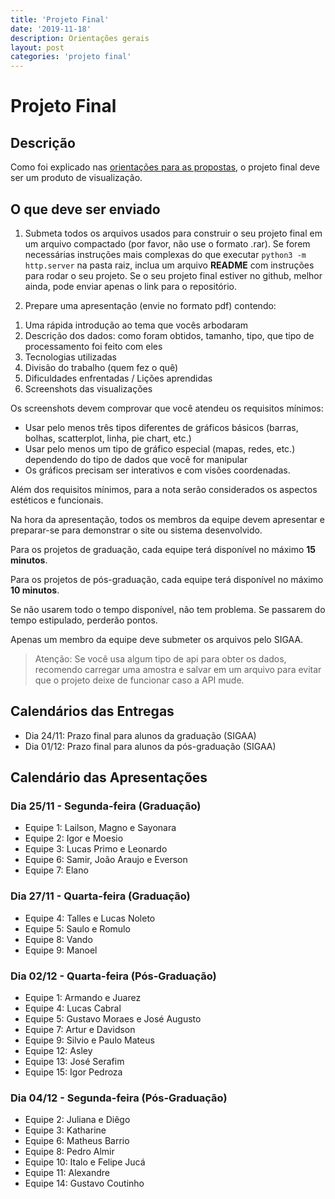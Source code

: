 ```yaml
---
title: 'Projeto Final'
date: '2019-11-18'
description: Orientações gerais
layout: post
categories: 'projeto final'
---
```


# Projeto Final

## Descrição
Como foi explicado nas [orientações para as propostas](/datavis-course/tasks/2019-10-07-proposta.html), o projeto final deve ser um produto de visualização.

## O que deve ser enviado

1) Submeta todos os arquivos usados para construir o seu projeto final em um arquivo compactado (por favor, não use o formato .rar). Se forem necessárias instruções mais complexas do que executar `python3 -m http.server` na pasta raiz, inclua um arquivo **README** com instruções para rodar o seu projeto. Se o seu projeto final estiver no github, melhor ainda, pode enviar apenas o link para o repositório.

2) Prepare uma apresentação (envie no formato pdf) contendo: 

1. Uma rápida introdução ao tema que vocês arbodaram
2. Descrição dos dados: como foram obtidos, tamanho, tipo, que tipo de processamento foi feito com eles
3. Tecnologias utilizadas
4. Divisão do trabalho (quem fez o quê)
5. Dificuldades enfrentadas / Lições aprendidas
6. Screenshots das visualizações

Os screenshots devem comprovar que você atendeu os requisitos mínimos:
* Usar pelo menos três tipos diferentes de gráficos básicos (barras, bolhas, scatterplot, linha, pie chart, etc.)
* Usar pelo menos um tipo de gráfico especial (mapas, redes, etc.) dependendo do tipo de dados que você for manipular
* Os gráficos precisam ser interativos e com visões coordenadas.

Além dos requisitos mínimos, para a nota serão considerados os aspectos estéticos e funcionais.

Na hora da apresentação, todos os membros da equipe devem apresentar e preparar-se para demonstrar o site ou sistema desenvolvido. 

Para os projetos de graduação, cada equipe terá disponível no máximo **15 minutos**. 

Para os projetos de pós-graduação, cada equipe terá disponível no máximo **10 minutos**. 

Se não usarem todo o tempo disponível, não tem problema. Se passarem do tempo estipulado, perderão pontos.

Apenas um membro da equipe deve submeter os arquivos pelo SIGAA.

> Atenção:  Se você usa algum tipo de api para obter os dados, recomendo carregar uma amostra e salvar em um arquivo para evitar que o projeto deixe de funcionar caso a API mude.

## Calendários das Entregas
* Dia 24/11: Prazo final para alunos da graduação (SIGAA)
* Dia 01/12: Prazo final para alunos da pós-graduação (SIGAA)

## Calendário das Apresentações

### Dia 25/11 - Segunda-feira (Graduação)
* Equipe 1: Lailson, Magno e Sayonara
* Equipe 2: Igor e Moesio
* Equipe 3: Lucas Primo e Leonardo
* Equipe 6: Samir, João Araujo e Everson
* Equipe 7: Elano

### Dia 27/11 - Quarta-feira (Graduação)
* Equipe 4: Talles e Lucas Noleto
* Equipe 5: Saulo e Romulo
* Equipe 8: Vando
* Equipe 9: Manoel


### Dia 02/12 - Quarta-feira (Pós-Graduação)
* Equipe 1: Armando e Juarez
* Equipe 4: Lucas Cabral
* Equipe 5: Gustavo Moraes e José Augusto
* Equipe 7: Artur e Davidson
* Equipe 9: Silvio e Paulo Mateus
* Equipe 12: Asley
* Equipe 13: José Serafim
* Equipe 15: Igor Pedroza


### Dia 04/12 - Segunda-feira (Pós-Graduação)
* Equipe 2: Juliana e Diêgo
* Equipe 3: Katharine
* Equipe 6: Matheus Barrio
* Equipe 8: Pedro Almir
* Equipe 10: Italo e Felipe Jucá
* Equipe 11: Alexandre
* Equipe 14: Gustavo Coutinho
